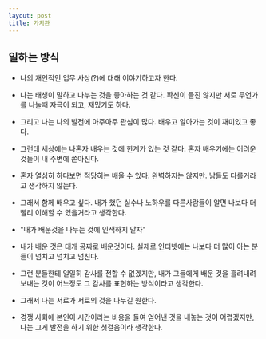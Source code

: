 ```yaml
---
layout: post
title: 가치관
---
```


## 일하는 방식
- 나의 개인적인 업무 사상(?)에 대해 이야기하고자 한다.
- 나는 태생이 말하고 나누는 것을 좋아하는 것 같다. 확신이 들진 않지만 서로 무언가를 나눌때 자극이 되고, 재밌기도 하다.
- 그리고 나는 나의 발전에 아주아주 관심이 많다. 배우고 알아가는 것이 재미있고 좋다.
- 그런데 세상에는 나혼자 배우는 것에 한계가 있는 것 같다. 혼자 배우기에는 어려운 것들이 내 주변에 쏟아진다.
- 혼자 열심히 하다보면 적당히는 배울 수 있다. 완벽하지는 않지만. 남들도 다를거라고 생각하지 않는다.
- 그래서 함께 배우고 싶다. 내가 했던 실수나 노하우를 다른사람들이 알면 나보다 더 빨리 이해할 수 있을거라고 생각한다.

- "내가 배운것을 나누는 것에 인색하지 말자"
- 내가 배운 것은 대개 공짜로 배운것이다. 실제로 인터넷에는 나보다 더 많이 아는 분들이 넘치고 넘치고 넘친다.
- 그런 분들한테 일일히 감사를 전할 수 없겠지만, 내가 그들에게 배운 것을 흘려내려 보내는 것이 어느정도 그 감사를 표현하는 방식이라고 생각한다.

- 그래서 나는 서로가 서로의 것을 나누길 원한다. 
- 경쟁 사회에 본인이 시간이라는 비용을 들여 얻어낸 것을 내놓는 것이 어렵겠지만, 나는 그게 발전을 하기 위한 첫걸음이라 생각한다.